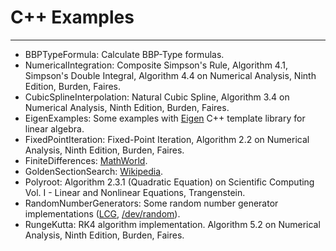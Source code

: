# C++ Examples
***
* BBPTypeFormula: Calculate BBP-Type formulas.
* NumericalIntegration: Composite Simpson's Rule, Algorithm 4.1, Simpson's Double Integral, Algorithm 4.4 on Numerical Analysis, Ninth Edition, Burden, Faires.
* CubicSplineInterpolation: Natural Cubic Spline, Algorithm 3.4 on Numerical Analysis, Ninth Edition, Burden, Faires.
* EigenExamples: Some examples with [Eigen](http://eigen.tuxfamily.org/index.php?title=Main_Page) C++ template library for linear algebra.
* FixedPointIteration: Fixed-Point Iteration, Algorithm 2.2 on Numerical Analysis, Ninth Edition, Burden, Faires.
* FiniteDifferences: [MathWorld](http://mathworld.wolfram.com/ForwardDifference.html).
* GoldenSectionSearch: [Wikipedia](https://www.wikiwand.com/en/Golden-section_search).
* Polyroot: Algorithm 2.3.1 (Quadratic Equation) on Scientific Computing Vol. I - Linear and Nonlinear Equations, Trangenstein.
* RandomNumberGenerators: Some random number generator implementations ([LCG](https://www.wikiwand.com/en/Linear_congruential_generator), [/dev/random](https://www.wikiwand.com/en//dev/random)).
* RungeKutta: RK4 algorithm implementation. Algorithm 5.2 on Numerical Analysis, Ninth Edition, Burden, Faires.
